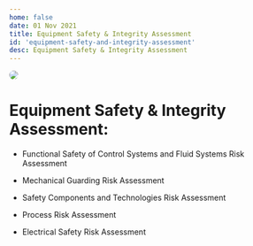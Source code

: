 ```yaml
---
home: false
date: 01 Nov 2021
title: Equipment Safety & Integrity Assessment
id: 'equipment-safety-and-integrity-assessment'
desc: Equipment Safety & Integrity Assessment
---
```


<img src="/services/equipment.jpg" style="border-radius: 0.5rem;"/>

# Equipment Safety & Integrity Assessment:

- Functional Safety of Control Systems and Fluid Systems Risk Assessment

- Mechanical Guarding Risk Assessment

- Safety Components and Technologies Risk Assessment

- Process Risk Assessment

- Electrical Safety Risk Assessment